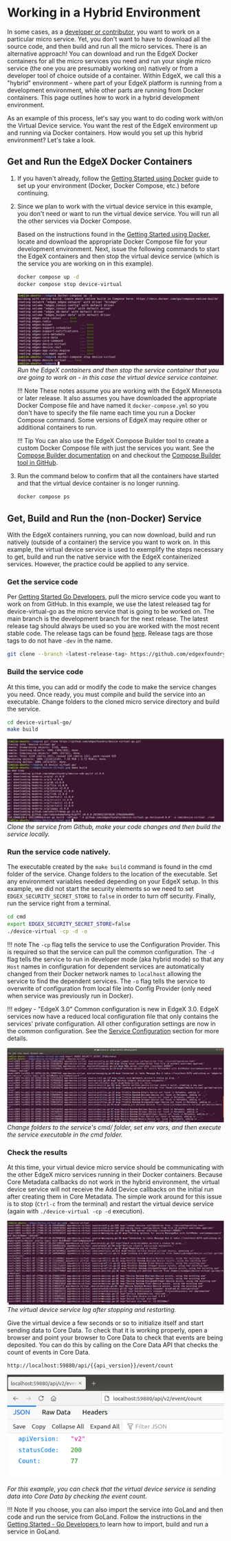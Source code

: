 # Working in a Hybrid Environment

In some cases, as a [developer or contributor](../general/Definitions.md#contributordeveloper), you want to work on a particular micro service. Yet, you don't want to have to download all the source code, and then build and run all the micro services. There is an alternative approach!  You can download and run the EdgeX Docker containers for all the micro services you need and run your single micro service (the one you are presumably working on) natively or from a developer tool of choice outside of a container. Within EdgeX, we call this a "hybrid" environment - where part of your EdgeX platform is running from a development environment, while other parts are running from Docker containers. This page outlines how to work in a hybrid development environment.

As an example of this process, let's say you want to do coding work with/on the Virtual Device service. You want the rest of the
EdgeX environment up and running via Docker containers. How would you set up this hybrid environment? Let's take a look.

## Get and Run the EdgeX Docker Containers

1.  If you haven't already, follow the [Getting Started using Docker](./Ch-GettingStartedDockerUsers.md) guide to set up your environment (Docker, Docker Compose, etc.) before continuing.
2.  Since we plan to work with the virtual device service in this example, you don't need or want to run the virtual device service. You will run all the other services via Docker Compose. 

    Based on the instructions found in the [Getting Started using Docker](Ch-GettingStartedDockerUsers.md#get-run-edgex-foundry), locate and download the appropriate Docker Compose file for your development environment.  Next, issue the following commands to start the EdgeX containers and then stop the virtual device service (which is the service you are working on in this example). 

    ``` bash
    docker compose up -d 
    docker compose stop device-virtual
    ```
    
    ![image](EdgeX_GettingStartedHybridRunContainers.png)
    *Run the EdgeX containers and then stop the service container that you are going to work on - in this case the virtual device service container.*

    !!! Note
        These notes assume you are working with the EdgeX Minnesota or later release.  It also assumes you have downloaded the appropriate Docker Compose file and have named it `docker-compose.yml` so you don't have to specify the file name each time you run a Docker Compose command.  Some versions of EdgeX may require other or additional containers to run.

    !!! Tip
        You can also use the EdgeX Compose Builder tool to create a custom Docker Compose file with just the services you want.  See the [Compose Builder documentation](./Ch-GettingStartedDockerUsers.md#generate-a-custom-docker-compose-file) on and checkout the [Compose Builder tool in GitHub](https://github.com/edgexfoundry/edgex-compose/tree/{{version}}/compose-builder).
    
3.  Run the command below to confirm that all the containers have started and that the virtual device container is no longer running.
    ``` bash
    docker compose ps
    ```

## Get, Build and Run the (non-Docker) Service

With the EdgeX containers running, you can now download, build and run natively (outside of a container) the service you want to work on.  In this example, the virtual device service is used to exemplify the steps necessary to get, build and run the native service with the EdgeX containerized services.  However, the practice could be applied to any service.

### Get the service code

Per [Getting Started Go Developers](./Ch-GettingStartedGoDevelopers.md#Get-the-code), pull the micro service code you want to work on from GitHub. In this example, we use the latest released tag for device-virtual-go as the micro service that is going to be worked on. The main branch is the development branch for the next release. The latest release tag should always be used so you are worked with the most recent stable code. The release tags can be found [here](https://github.com/edgexfoundry/device-virtual-go/tags). Release tags are those tags to do not have `-dev` in the name.

``` bash
git clone --branch <latest-release-tag> https://github.com/edgexfoundry/device-virtual-go.git
```

### Build the service code

At this time, you can add or modify the code to make the service changes you need.  Once ready, you must compile and build the service into an executable.  Change folders to the cloned micro service directory and build the service.

``` bash
cd device-virtual-go/
make build
```

![image](EdgeX_GettingStartedHybridBuild.png)
*Clone the service from Github, make your code changes and then build the service locally.*

### Run the service code natively.  

The executable created by the `make build` command is found in the cmd folder of the service.  Change folders to the location of the executable.  Set any environment variables needed depending on your EdgeX setup.  In this example, we did not start the security elements so we need to set `EDGEX_SECURITY_SECRET_STORE` to `false` in order to turn off security.   Finally, run the service right from a terminal.

``` bash
cd cmd
export EDGEX_SECURITY_SECRET_STORE=false
./device-virtual -cp -d -o
```

!!! note
    The `-cp` flag tells the service to use the Configuration Provider. This is required so that the service can pull the common configuration. The `-d` flag tells the service to run in developer mode (aka hybrid mode) so that any `Host` names in configuration for dependent services are automatically changed from their Docker network names to `localhost` allowing the service to find the dependent services. The `-o` flag tells the service to overwrite of configuration from local file into Config Provider (only need when service was previously run in Docker).

!!! edgey - "EdgeX 3.0"
    Common configuration is new in EdgeX 3.0. EdgeX services now have a reduced local configuration file that only contains the services' private configuration. All other configuration settings are now in the common configuration. See the [Service Configuration](../../microservices/configuration/CommonConfiguration) section for more details.

![image](EdgeX_GettingStartedHybridRun.png)
*Change folders to the service's cmd/ folder, set env vars, and then execute the service executable in the cmd folder.*

### Check the results

At this time, your virtual device micro service should be communicating with the other EdgeX micro services running in their Docker containers. Because Core Metadata callbacks do not work in the hybrid environment, the virtual device service will not receive the Add Device callbacks on the initial run after creating them in Core Metadata.  The simple work around for this issue is to stop (`Ctrl-c` from the terminal) and restart the virtual device service (again with `./device-virtual -cp -d` execution).

![image](EdgeX_GettingStartedHybridDeviceVirtualLog.png)
*The virtual device service log after stopping and restarting.*


Give the virtual device a few seconds or so to initialize itself and start sending data to Core Data. To check that it is working properly, open a browser and point your browser to Core Data
to check that events are being deposited. You can do this by calling on the Core Data API that checks the count of events in Core Data.

```
http://localhost:59880/api/{{api_version}}/event/count
```

![image](EdgeX_GettingStartedHybridResults.png)

*For this example, you can check that the virtual device service is sending data into Core Data by checking the event count.*

!!! Note
    If you choose, you can also import the service into GoLand and then code and run the service from GoLand.  Follow the instructions in the [Getting Started - Go Developers ](Ch-GettingStartedGoDevelopers#edgex-foundry-in-goland) to learn how to import, build and run a service in GoLand.
